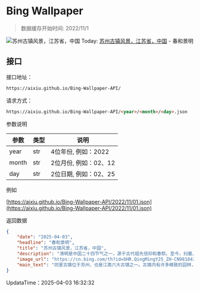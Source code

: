 # Bing Wallpaper

> 数据缓存开始时间: 2022/11/1

![苏州古镇风景，江苏省，中国](https://cn.bing.com/th?id=OHR.QingMingY25_ZH-CN9818431198_1920x1080.webp)
Today: [苏州古镇风景，江苏省，中国](https://cn.bing.com/th?id=OHR.QingMingY25_ZH-CN9818431198_1920x1080.webp) - 春和景明

## 接口

接口地址：

```html
https://aixiu.github.io/Bing-Wallpaper-API/
```

请求方式：

```html
https://aixiu.github.io/Bing-Wallpaper-API/<year>/<month>/<day>.json
```

参数说明

| 参数 | 类型 | 说明 |
| - | - | - |
| year | str | 4位年份, 例如：2022 |
| month | str | 2位月份, 例如：02、12 |
| day | str | 2位日期, 例如：02、25 |

例如

[https://aixiu.github.io/Bing-Wallpaper-API/2022/11/01.json](https://aixiu.github.io/Bing-Wallpaper-API/2022/11/01.json)

返回数据

```json
{
    "date": "2025-04-03",
    "headline": "春和景明",
    "title": "苏州古镇风景，江苏省，中国",
    "description": "清明是中国二十四节气之一，源于古代祖先信仰和春祭。至今，扫墓、踏青仍是清明节的主要活动。清明节，春回大地，万物生机，正是人们出门赏春的好时节。",
    "image_url": "https://cn.bing.com/th?id=OHR.QingMingY25_ZH-CN9818431198_1920x1080.webp",
    "main_text": "同里古镇位于苏州，也是江南六大古镇之一。古镇内有许多精致的园林，古色古香，极具江南特色。"
}
```

UpdataTime：2025-04-03 16:32:32

